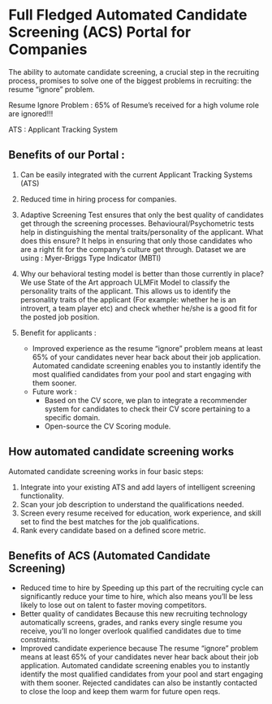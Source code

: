 # Full Fledged Automated Candidate Screening (ACS) Portal for Companies

The ability to automate candidate screening, a crucial step in the recruiting process, promises to solve one of the biggest problems in recruiting: the resume “ignore” problem. 

Resume Ignore Problem :
65% of Resume’s received for a high volume role are ignored!!!

ATS : Applicant Tracking System

## Benefits of our Portal : 

1. Can be easily integrated with the current Applicant Tracking Systems (ATS)
2. Reduced time in hiring process for companies.
3. Adaptive Screening Test ensures that only the best quality of candidates get through the screening processes.
   Behavioural/Psychometric tests help in distinguishing the mental traits/personality of the applicant. What does this          ensure? It helps in ensuring that only those candidates who are a right fit for the company’s culture get through. 
   Dataset we are using : Myer-Briggs Type Indicator (MBTI)

4. Why our behavioral testing model is better than those currently in place?
   We use State of the Art approach ULMFit Model to classify the personality traits of the applicant. This allows us to          identify the personality traits of the applicant (For example: whether he is an introvert, a team player etc) and check      whether he/she is a good fit for the posted job position.

6. Benefit for applicants :
     * Improved experience as the resume “ignore” problem means at least 65% of your candidates never hear back about their          job application. Automated candidate screening enables you to instantly identify the most qualified candidates from          your pool and start engaging with them sooner.
     * Future work : 
       * Based on the CV score, we plan to integrate a recommender system for candidates to check their CV score pertaining            to a specific domain.
       * Open-source the CV Scoring module. 


## How automated candidate screening works

Automated candidate screening works in four basic steps:
1. Integrate into your existing ATS and add layers of intelligent screening functionality.
2. Scan your job description to understand the qualifications needed.
3. Screen every resume received for education, work experience, and skill set to find the best matches for the job qualifications.
4. Rank every candidate based on a defined score metric.

## Benefits of ACS (Automated Candidate Screening)
* Reduced time to hire by Speeding up this part of the recruiting cycle can significantly reduce your time to hire, which also means you’ll be less likely to lose out on talent to faster moving competitors.
* Better quality of candidates Because this new recruiting technology automatically screens, grades, and ranks every single resume you receive, you’ll no longer overlook qualified candidates due to time constraints.
* Improved candidate experience because The resume “ignore” problem means at least 65% of your candidates never hear back about their job application. Automated candidate screening enables you to instantly identify the most qualified candidates from your pool and start engaging with them sooner. Rejected candidates can also be instantly contacted to close the loop and keep them warm for future open reqs.
 
 








